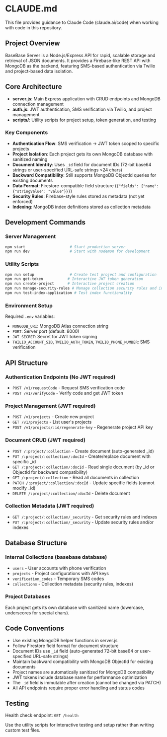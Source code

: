 # CLAUDE.md

This file provides guidance to Claude Code (claude.ai/code) when working with code in this repository.

## Project Overview

BaseBase Server is a Node.js/Express API for rapid, scalable storage and retrieval of JSON documents. It provides a Firebase-like REST API with MongoDB as the backend, featuring SMS-based authentication via Twilio and project-based data isolation.

## Core Architecture

- **server.js**: Main Express application with CRUD endpoints and MongoDB connection management
- **auth.js**: JWT authentication, SMS verification via Twilio, and project management
- **scripts/**: Utility scripts for project setup, token generation, and testing

### Key Components

- **Authentication Flow**: SMS verification → JWT token scoped to specific projects
- **Project Isolation**: Each project gets its own MongoDB database with sanitized naming
- **Document Identity**: Uses `_id` field for document IDs (72-bit base64 strings or user-specified URL-safe strings <24 chars)
- **Backward Compatibility**: Still supports MongoDB ObjectId queries for existing documents
- **Data Format**: Firestore-compatible field structure (`{"fields": {"name": {"stringValue": "value"}}}`)
- **Security Rules**: Firebase-style rules stored as metadata (not yet enforced)
- **Indexing**: MongoDB index definitions stored as collection metadata

## Development Commands

### Server Management

```bash
npm start                    # Start production server
npm run dev                  # Start with nodemon for development
```

### Utility Scripts

```bash
npm run setup                # Create test project and configuration
npm run get-token           # Interactive JWT token generation
npm run create-project      # Interactive project creation
npm run manage-security-rules # Manage collection security rules and indexes
npm run test-index-application # Test index functionality
```

### Environment Setup

Required `.env` variables:

- `MONGODB_URI`: MongoDB Atlas connection string
- `PORT`: Server port (default: 8000)
- `JWT_SECRET`: Secret for JWT token signing
- `TWILIO_ACCOUNT_SID`, `TWILIO_AUTH_TOKEN`, `TWILIO_PHONE_NUMBER`: SMS verification

## API Structure

### Authentication Endpoints (No JWT required)

- `POST /v1/requestCode` - Request SMS verification code
- `POST /v1/verifyCode` - Verify code and get JWT token

### Project Management (JWT required)

- `POST /v1/projects` - Create new project
- `GET /v1/projects` - List user's projects
- `POST /v1/projects/:id/regenerate-key` - Regenerate project API key

### Document CRUD (JWT required)

- `POST /:project/:collection` - Create document (auto-generated \_id)
- `PUT /:project/:collection/:docId` - Create/replace document with specific \_id
- `GET /:project/:collection/:docId` - Read single document (by \_id or ObjectId for backward compatibility)
- `GET /:project/:collection` - Read all documents in collection
- `PATCH /:project/:collection/:docId` - Update specific fields (cannot modify \_id)
- `DELETE /:project/:collection/:docId` - Delete document

### Collection Metadata (JWT required)

- `GET /:project/:collection/_security` - Get security rules and indexes
- `PUT /:project/:collection/_security` - Update security rules and/or indexes

## Database Structure

### Internal Collections (basebase database)

- `users` - User accounts with phone verification
- `projects` - Project configurations with API keys
- `verification_codes` - Temporary SMS codes
- `collections` - Collection metadata (security rules, indexes)

### Project Databases

Each project gets its own database with sanitized name (lowercase, underscores for special chars).

## Code Conventions

- Use existing MongoDB helper functions in server.js
- Follow Firestore field format for document structure
- Document IDs use `_id` field (auto-generated 72-bit base64 or user-specified URL-safe strings)
- Maintain backward compatibility with MongoDB ObjectId for existing documents
- Project names are automatically sanitized for MongoDB compatibility
- JWT tokens include database name for performance optimization
- The `_id` field is immutable after creation (cannot be changed via PATCH)
- All API endpoints require proper error handling and status codes

## Testing

Health check endpoint: `GET /health`

Use the utility scripts for interactive testing and setup rather than writing custom test files.
